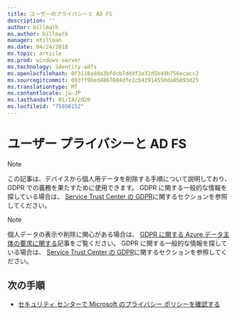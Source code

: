 ```yaml
---
title: ユーザーのプライバシーと AD FS
description: ''
author: billmath
ms.author: billmath
manager: mtillman
ms.date: 04/24/2018
ms.topic: article
ms.prod: windows-server
ms.technology: identity-adfs
ms.openlocfilehash: 0f3118adda3bfdcb7dddf2e32d5b49b756ecacc2
ms.sourcegitcommit: 083ff9bed4867604dfe1cb42914550da05093d25
ms.translationtype: MT
ms.contentlocale: ja-JP
ms.lasthandoff: 01/14/2020
ms.locfileid: "75950152"
---
```

# <a name="user-privacy-and-ad-fs"></a>ユーザー プライバシーと AD FS



>[!Note] 
> この記事は、デバイスから個人用データを削除する手順について説明しており、GDPR での義務を果たすために使用できます。 GDPR に関する一般的な情報を探している場合は、 [Service Trust Center の GDPR](https://www.microsoft.com/TrustCenter/Privacy/gdpr/default.aspx)に関するセクションを参照してください。

>[!Note] 
>個人データの表示や削除に関心がある場合は、 [GDPR に関する Azure データ主体の要求に関する](https://docs.microsoft.com/microsoft-365/compliance/gdpr-dsr-azure)記事をご覧ください。 GDPR に関する一般的な情報を探している場合は、 [Service Trust Center の GDPR](https://www.microsoft.com/TrustCenter/Privacy/gdpr/default.aspx)に関するセクションを参照してください。

## <a name="next-steps"></a>次の手順
* [セキュリティ センターで Microsoft のプライバシー ポリシーを確認する](https://www.microsoft.com/trustcenter)

 